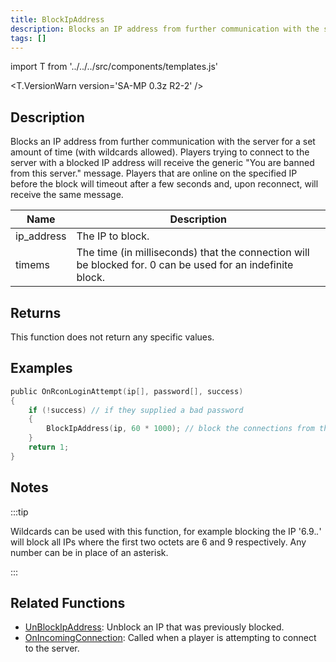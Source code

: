 ```yaml
---
title: BlockIpAddress
description: Blocks an IP address from further communication with the server for a set amount of time (with wildcards allowed).
tags: []
---
```


import T from '../../../src/components/templates.js'

<T.VersionWarn version='SA-MP 0.3z R2-2' />

## Description

Blocks an IP address from further communication with the server for a set amount of time (with wildcards allowed). Players trying to connect to the server with a blocked IP address will receive the generic "You are banned from this server." message. Players that are online on the specified IP before the block will timeout after a few seconds and, upon reconnect, will receive the same message.

| Name       | Description                                                                                                |
| ---------- | ---------------------------------------------------------------------------------------------------------- |
| ip_address | The IP to block.                                                                                           |
| timems     | The time (in milliseconds) that the connection will be blocked for. 0 can be used for an indefinite block. |

## Returns

This function does not return any specific values.

## Examples

```c
public OnRconLoginAttempt(ip[], password[], success)
{
    if (!success) // if they supplied a bad password
    {
        BlockIpAddress(ip, 60 * 1000); // block the connections from this ip for one minute
    }
    return 1;
}
```

## Notes

:::tip

Wildcards can be used with this function, for example blocking the IP '6.9._._' will block all IPs where the first two octets are 6 and 9 respectively. Any number can be in place of an asterisk.

:::

## Related Functions

- [UnBlockIpAddress](UnBlockIpAddress): Unblock an IP that was previously blocked.
- [OnIncomingConnection](../callbacks/OnIncomingConnection): Called when a player is attempting to connect to the server.
